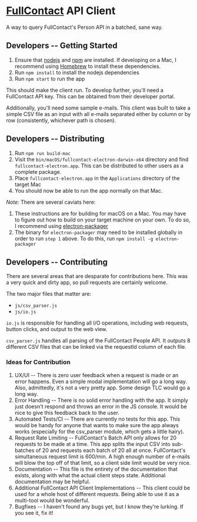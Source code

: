 # [FullContact](https://www.fullcontact.com) API Client
A way to query FullContact's Person API in a batched, sane way.

## Developers -- Getting Started
1. Ensure that [nodejs](https://nodejs.org) and [npm](https://www.npmjs.com/) are installed.  If developing on a Mac, 
I recommend using [Homebrew](http://brew.sh/) to install these dependencies.
2. Run `npm install` to install the nodejs dependencies
3. Run `npm start` to run the app

This should make the client run.  To develop further, you'll need a FullContact API key.  This can be obtained from their developer portal.

Additionally, you'll need some sample e-mails.  This client was built to take a simple CSV file as an input with all e-mails separated
either by column or by row (consistently, whichever path is chosen).

## Developers -- Distributing
1. Run `npm run build-mac`
2. Visit the `bin/macOS/fullcontact-electron-darwin-x64` directory and find `fullcontact-electron.app`.  This can be distributed to
other users as a complete package.
3. Place `fullcontact-electron.app` in the `Applications` directory of the target Mac
4. You should now be able to run the app normally on that Mac.

_Note:_ There are several caviats here:
1. These instructions are for building for macOS on a Mac.  You may have to figure out how to build on your target machine
  on your own. To do so, I recommend using [electron-packager](https://github.com/electron-userland/electron-packager)
2. The binary for `electron-packager` may need to be installed globally in order to run `step 1` above.  To do this, run `npm install -g electron-packager`

## Developers -- Contributing
There are several areas that are desparate for contributions here.  This was a very quick and dirty app, so pull requests
are certainly welcome.

The two major files that matter are:
* `js/csv_parser.js`
* `js/io.js`

`io.js` is responsible for handling all I/O operations, including web requests, button clicks, and output to the web view.

`csv_parser.js` handles all parsing of the FullContact People API.  It outputs 8 different CSV files that can be linked via the requestId column
of each file.

### Ideas for Contribution
1. UX/UI -- There is zero user feedback when a request is made or an error happens.  Even a simple modal implementation will go a long way.
Also, admittedly, it's not a very pretty app.  Some design TLC would go a long way.
2. Error Handling -- There is no solid error handling with the app.  It simply just doesn't respond and throws an error in the JS console.
It would be nice to give this feedback back to the user.
3. Automated Tests/CI -- There are currently no tests for this app.  This would be handy for anyone that wants to make sure the app
always works (especially for the csv_parser module, which gets a little hairy).
4. Request Rate Limiting -- FullContact's Batch API only allows for 20 requests to be made at a time.  This app splits the input CSV
into sub-batches of 20 and requests each batch of 20 all at once.  FullContact's simultaneous request limit is 600/min.  A high enough
number of e-mails will blow the top off of that limit, so a client side limit would be very nice.
5. Documentation -- This file is the entirety of the documentation that exists, along with what the actual client steps state.
Additional documentation may be helpful.
6.  Additional FullContact API Client Implementations -- This client could be used for a whole host of different requests.
Being able to use it as a multi-tool would be wonderful.
7.  Bugfixes -- I haven't found any bugs yet, but I know they're lurking.  If you see it, fix it!